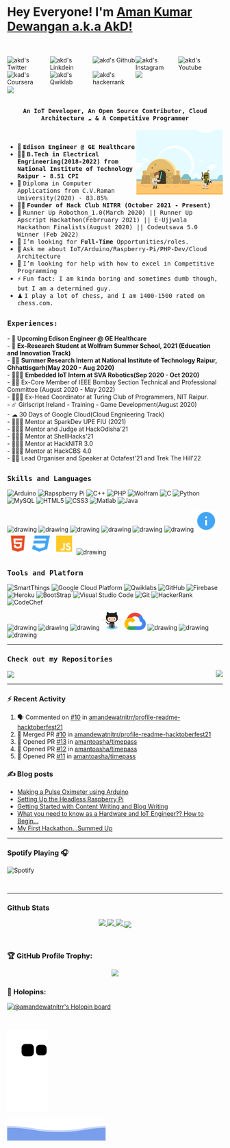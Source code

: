 # Hey Everyone! I'm [Aman Kumar Dewangan a.k.a AkD!](https://github.com/amandewatnitrr)
<br><br>
<a href="https://twitter.com/amandewatnitrr">
  <img align="left" alt="akd's Twitter" width="100px" src="https://img.shields.io/badge/Twitter-1DA1F2?style=for-the-badge&logo=Twitter&logoColor=white" />
</a>
<a href="https://www.linkedin.com/in/aman-kumar-dewangan-akd13o1/">
  <img align="left" alt="akd's Linkdein" width="100px" src="https://img.shields.io/badge/Linkedin-0A66C2?style=for-the-badge&logo=Linkedin&logoColor=white" />
</a>
<a href="https://github.com/amandewatnitrr">
  <img align="left" alt="akd's Github" width="100px" src="https://img.shields.io/badge/Github-181717?style=for-the-badge&logo=Github&logoColor=white" />
</a>
<a href="https://www.instagram.com/akd_beast_slayer/">
  <img align="left" alt="akd's Instagram" width="100px" src="https://img.shields.io/badge/Instagram-E4405F?style=for-the-badge&logo=instagram&logoColor=white" />
</a>
<a href="https://www.youtube.com/channel/UCJ3giAOL-ycnqLDCA96AJag">
  <img align="left" alt="akd's Youtube" width="100px" src="https://img.shields.io/badge/YouTube-FF0000?style=for-the-badge&logo=YouTube&logoColor=white" />
</a>
<a href="https://www.coursera.org/user/b64b50f1306c84937347735b9120e533">
  <img align="left" alt="kad's Coursera" width="100px" src="https://img.shields.io/badge/Coursera-0056D2?style=for-the-badge&logo=Coursera&logoColor=white" />
</a>
<a href="https://www.qwiklabs.com/public_profiles/d9014880-0e88-42ad-abee-5e6e5e380de5">
  <img align="left" alt="akd's Qwiklab" width="100px" src="https://img.shields.io/badge/Qwiklabs-F5CD0E?style=for-the-badge&logo=Qwiklabs&logoColor=black" />
</a>
<br><br>
<a href="https://www.hackerrank.com/amandewatnitrr?hr_r=1">
  <img align="left" alt="akd's hackerrank" width="100px" src="https://img.shields.io/badge/HackerRank-2EC866?style=for-the-badge&logo=HackerRank&logoColor=black" />
</a>
<a href="https://community.wolfram.com/web/amandewatnitrr?p_p_id=user_WAR_userportlet&tabs1=Discussions"  target="_blank">
  <img src="https://img.shields.io/badge/Wolfram-DD1100?style=for-the-badge&logo=Wolfram&logoColor=white">
</a>
<br><br>
![](https://github.com/amandewatnitrr/amandewatnitrr/blob/main/header_.png)

## <p align="center"><h4 align="center"><samp> An IoT Developer, An Open Source Contributor, Cloud Architecture ☁  & A Competitive Programmer </samp></h4></p>

<div>
<img align="right" src="https://github.com/amandewatnitrr/amandewatnitrr/blob/main/terminal.gif" width="40%"/>
  <br>

- 👷 <samp><b>Edison Engineer @ GE Healthcare</b>
- 👨‍🎓 <samp><b>B.Tech in Electrical Engrineering(2018-2022) from National Institute of Technology Raipur - 8.51 CPI</b>
- 🔭 <samp>Diploma in Computer Applications from C.V.Raman University(2020) - 83.85%
- 🧑🏽 <samp><b>Founder of Hack Club NITRR (October 2021 - Present)</b>
- 🥇 <samp>Runner Up Robothon_1.0(March 2020) || Runner Up Apscript Hackathon(Febrruary 2021) || E-Ujjwala Hackathon Finalists(August 2020) || Codeutsava 5.0 Winner (Feb 2022)
- 💼 <samp>I’m looking for **Full-Time** Opportunities/roles.
- 💬 <samp>Ask me about IoT/Arduino/Raspberry-Pi/PHP-Dev/Cloud Architecture
- 🤔 <samp>I’m looking for help with how to excel in Competitive Programming
- ⚡ <samp>Fun fact: I am kinda boring and sometimes dumb though, but I am a determined guy.
- ♟ <samp>I play a lot of chess, and I am 1400-1500 rated on chess.com.
</div>

##

<div>
<h3><b><samp>Experiences:</samp></b></h3>
- 👷 <b>Upcoming Edison Engineer @ GE Healthcare</b><br>
- 🔬 <b>Ex-Research Student at Wolfram Summer School, 2021 (Education and Innovation Track)</b><br>
- 🕵🏻 <b>Summer Research Intern at National Institute of Technology Raipur, Chhattisgarh(May 2020 - Aug 2020)</b><br>
- 👨🏾‍💻 <b>Embedded IoT Intern at SVA Robotics(Sep 2020 - Oct 2020)</b><br>
- ✍🏻 Ex-Core Member of IEEE Bombay Section Technical and Professional Committee (August 2020 - May 2022)<br>
- 👨🏻‍💻 Ex-Head Coordinator at Turing Club of Programmers, NIT Raipur.<br>
- ☄️ Girlscript Ireland - Training - Game Development(August 2020)<br>
- ☁ 30 Days of Google Cloud(Cloud Engnieering Track)<br>
- 👨🏻‍🏫 Mentor at SparkDev UPE FIU (2021)<br>
- 👨🏻‍🏫 Mentor and Judge at HackOdisha'21<br>
- 👨🏻‍🏫 Mentor at ShellHacks'21<br>
- 👨🏻‍🏫 Mentor at HackNITR 3.0<br>
- 👨🏻‍🏫 Mentor at HackCBS 4.0<br>
- 👷🏻 Lead Organiser and Speaker at Octafest'21 and Trek The Hill'22<br>
</div>

##
<h3><b><samp>Skills and Languages</samp></b></h3>

![Arduino](https://img.shields.io/badge/Arduino-00979D?style=flat-square&logo=Arduino&logoColor=white)
![Rapspberry Pi](https://img.shields.io/badge/Raspberry_pi-C51A4A?style=flat-square&logo=raspberry-pi&logoColor=white)
![C++](https://img.shields.io/badge/C++-00599C?style=flat-square&logo=c%2B%2B&logoColor=white)
![PHP](https://img.shields.io/badge/PHP-777BB4?style=flat-square&logo=php&logoColor=white)
![Wolfram](https://img.shields.io/badge/Wolfram-DD1100?style=flat-square&logo=Wolfram&logoColor=white)
![C](https://img.shields.io/badge/C-27338e?style=flat-square&logo=c&logoColor=white)
![Python](https://img.shields.io/badge/Python-3776AB?style=flat-square&logo=Python&logoColor=white)
![MySQL](https://img.shields.io/badge/MySQL-4479A1?style=flat-square&logo=MySQL&logoColor=white)
![HTML5](https://img.shields.io/badge/HTML5-E34F26?style=flat-square&logo=HTML5&logoColor=white)
![CSS3](https://img.shields.io/badge/CSS3-1572B6?style=flat-square&logo=CSS3&logoColor=white)
![Matlab](https://img.shields.io/badge/MATLAB-800000?style=flat-square&logo=MathWorks&logoColor=white)
![Java](https://img.shields.io/badge/Java-013243?style=flat-square&logo=Java&logoColor=white)

<span>
<img src="https://github.com/amandewatnitrr/amandewatnitrr/blob/main/imgs/c.svg" alt="drawing" width="50"/>
<img src="https://github.com/amandewatnitrr/amandewatnitrr/blob/main/imgs/arduino-1.svg" alt="drawing" width="50"/>
<img src="https://github.com/amandewatnitrr/amandewatnitrr/blob/main/imgs/raspberry-pi.svg" alt="drawing" width="50"/>
<img src="https://github.com/amandewatnitrr/amandewatnitrr/blob/main/imgs/php-1.svg" alt="drawing" width="50"/>
<img src="https://github.com/amandewatnitrr/amandewatnitrr/blob/main/imgs/python-5.svg" alt="drawing" width="50"/>
<img src="https://github.com/amandewatnitrr/amandewatnitrr/blob/main/imgs/mysql-6.svg" alt="drawing" width="50"/>
<img src="https://github.com/amandewatnitrr/amandewatnitrr/blob/main/imgs/readme.svg" alt="drawing" width="50"/>
<img src="https://github.com/amandewatnitrr/amandewatnitrr/blob/main/imgs/html.svg" alt="drawing" width="50"/>
<img src="https://github.com/amandewatnitrr/amandewatnitrr/blob/main/imgs/css.svg" alt="drawing" width="50"/>
<img src="https://github.com/amandewatnitrr/amandewatnitrr/blob/main/imgs/javascript.svg" alt="drawing" width="50"/>
<img src="https://github.com/amandewatnitrr/amandewatnitrr/blob/main/imgs/wolfram-language.svg" alt="drawing" width="50"/>
  </span>
    
##
<h3><b><samp>Tools and Platform</samp></b></h3>

![SmartThings](https://img.shields.io/badge/SmartThings-777BB4?style=flat-square&logo=SmartThings&logoColor=white)
![Google Cloud Platform](https://img.shields.io/badge/Google_Cloud-4285F4?style=flat-square&logo=google-cloud&logoColor=white)
![Qwiklabs](https://img.shields.io/badge/Qwiklabs-F5CD0E?style=flat-square&logo=Qwiklabs&logoColor=800000)
![GitHub](https://img.shields.io/badge/GitHub-181717?style=flat-square&logo=github)
![Firebase](https://img.shields.io/badge/Firebase-ffcb2c?style=flat-square&logo=Firebase&logoColor=DD1100)
![Heroku](https://img.shields.io/badge/Heroku-430098?style=flat-square&logo=Heroku&logoColor=white)
![BootStrap](https://img.shields.io/badge/Bootstrap-7952B3?style=flat-square&logo=bootstrap&logoColor=white)
![Visual Studio Code](https://img.shields.io/badge/Visual_Studio_Code-007ACC?style=flat-square&logo=Visual-Studio-Code&logoColor=white)
![Git](https://img.shields.io/badge/Git-F05032?style=flat-square&logo=Git&logoColor=white)
![HackerRank](https://img.shields.io/badge/HackerRank-107C10?style=flat-square&logo=HackerRank&logoColor=black)
![CodeChef](https://img.shields.io/badge/CodeChef-5B4638?style=flat-square&logo=CodeChef&logoColor=white)
  
<span>
<img src="https://github.com/amandewatnitrr/amandewatnitrr/blob/main/imgs/bootstrap-5-1.svg" alt="drawing" width="50"/>
<img src="https://github.com/amandewatnitrr/amandewatnitrr/blob/main/imgs/firebase-1.svg" alt="drawing" width="30"/>
<img src="https://github.com/amandewatnitrr/amandewatnitrr/blob/main/imgs/git-icon.svg" alt="drawing" width="40"/>
<img src="https://github.com/amandewatnitrr/amandewatnitrr/blob/main/imgs/Octocat.png" alt="drawing" width="50"/>
<img src="https://github.com/amandewatnitrr/amandewatnitrr/blob/main/imgs/google-cloud-1.svg" alt="drawing" width="50"/>
<img src="https://github.com/amandewatnitrr/amandewatnitrr/blob/main/imgs/hackerrank.svg" alt="drawing" width="50"/>
<img src="https://github.com/amandewatnitrr/amandewatnitrr/blob/main/imgs/visual-studio-code.svg" alt="drawing" width="40"/>
<img src="https://github.com/amandewatnitrr/amandewatnitrr/blob/main/imgs/heroku-4.svg" alt="drawing" width="40"/>
</span>
<hr> 
  
<h3><b><samp>Check out my Repositories</samp></b></h3>

<span>
<a href="https://github.com/amandewatnitrr/A-10-NEXA">
  <img align="right" src="https://github-readme-stats.vercel.app/api/pin/?username=amandewatnitrr&repo=A-10-NEXA" />
</a>
<a href="https://github.com/amandewatnitrr/Aztecs-LogiTraffic">
  <img align="center" src="https://github-readme-stats.vercel.app/api/pin/?username=amandewatnitrr&repo=Aztecs-LogiTraffic" />
</a>
  </span>
  
<hr>
  
### :zap: Recent Activity
  
<!--START_SECTION:waka-->
<!--END_SECTION:waka-->


<!--START_SECTION:activity-->
1. 🗣 Commented on [#10](https://github.com/amandewatnitrr/profile-readme-hacktoberfest21/issues/10) in [amandewatnitrr/profile-readme-hacktoberfest21](https://github.com/amandewatnitrr/profile-readme-hacktoberfest21)
2. 🎉 Merged PR [#10](https://github.com/amandewatnitrr/profile-readme-hacktoberfest21/pull/10) in [amandewatnitrr/profile-readme-hacktoberfest21](https://github.com/amandewatnitrr/profile-readme-hacktoberfest21)
3. 💪 Opened PR [#13](https://github.com/amantoasha/timepass/pull/13) in [amantoasha/timepass](https://github.com/amantoasha/timepass)
4. 💪 Opened PR [#12](https://github.com/amantoasha/timepass/pull/12) in [amantoasha/timepass](https://github.com/amantoasha/timepass)
5. 💪 Opened PR [#11](https://github.com/amantoasha/timepass/pull/11) in [amantoasha/timepass](https://github.com/amantoasha/timepass)
<!--END_SECTION:activity-->

  
### ✍️ Blog posts
<!-- BLOG-POST-LIST:START -->
- [Making a Pulse Oximeter using Arduino](https://medium.com/@amandewatnitrr/making-a-pulse-oximeter-using-arduino-e0a7f21b2a5e?source=rss-e69b5e669025------2)
- [Setting Up the Headless Raspberry Pi](https://medium.com/@amandewatnitrr/setting-up-the-headless-raspberry-pi-bb492866ee5f?source=rss-e69b5e669025------2)
- [Getting Started with Content Writing and Blog Writing](https://medium.com/@amandewatnitrr/getting-started-with-content-writing-and-blog-writing-52cc6a7440b4?source=rss-e69b5e669025------2)
- [What you need to know as a Hardware and IoT Engineer?? How to Begin...](https://medium.com/@amandewatnitrr/what-you-need-to-know-as-a-hardware-and-iot-engineer-how-to-begin-f85ef44b06a?source=rss-e69b5e669025------2)
- [My First Hackathon...Summed Up](https://medium.com/@amandewatnitrr/my-first-hackathon-summed-up-48187d27e513?source=rss-e69b5e669025------2)
<!-- BLOG-POST-LIST:END -->

  
<hr>
  
### Spotify Playing 🎧

![Spotify](https://novatorem.vercel.app/api/spotify)

<br/>
 
 <hr>
  
### Github Stats
  
<p align="center">
  <a href="https://github.com/amandewatnitrr"><span>
    <img height="48%" src="https://github-readme-stats.vercel.app/api?username=amandewatnitrr&count_private=true&show_icons=true&theme=radical&&include_all_commits=true"/>
    <img width="48%" src="https://github-readme-streak-stats.herokuapp.com/?user=amandewatnitrr&theme=radical" />
    <img height="180em" src="https://github-readme-stats-eight-theta.vercel.app/api/top-langs/?username=amandewatnitrr&hide=html,css,javascript,scss&layout=compact&langs_count=8&theme=radical"/>
    <img align="center" src="https://github-profile-summary-cards.vercel.app/api/cards/profile-details?username=amandewatnitrr&theme=dracula" />
    </span></a>
</p>
  
<br>
  
### 🏆 GitHub Profile Trophy:
<p align="center">
<a href="https://github.com/ryo-ma/github-profile-trophy">
  <img width=800 src="https://github-profile-trophy.vercel.app/?username=amandewatnitrr&column=8&theme=onedark&no-frame=true&no-bg=true"/>
</a>
</p>

### 🔖 Holopins:
  
[![@amandewatnitrr's Holopin board](https://holopin.io/api/user/board?user=amandewatnitrr)](https://holopin.io/@amandewatnitrr)

<br>  
  
![snake svg](https://github.com/adityamangal1/adityamangal1/blob/output/github-contribution-grid-snake.svg)
  
![](https://github.com/amandewatnitrr/amandewatnitrr/blob/main/imgs/bottom_header.svg)
